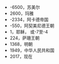 - -6500，苏美尔
- 2600，玛雅
- -2334，阿卡德帝国
- -550，阿契美尼德王朝
- 1，耶稣， 或-7至-4
- 224，萨珊王朝
- 1368，明朝
- 1949，中华人民共和国
- 2017，现在